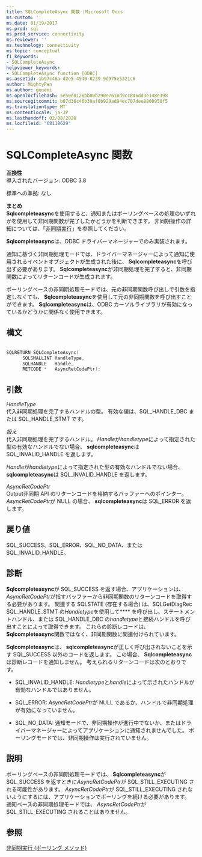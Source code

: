 ```yaml
---
title: SQLCompleteAsync 関数 |Microsoft Docs
ms.custom: ''
ms.date: 01/19/2017
ms.prod: sql
ms.prod_service: connectivity
ms.reviewer: ''
ms.technology: connectivity
ms.topic: conceptual
f1_keywords:
- SQLCompleteAsync
helpviewer_keywords:
- SQLCompleteAsync function [ODBC]
ms.assetid: 1b97c46a-d2e5-4540-8239-9d975e5321c6
author: MightyPen
ms.author: genemi
ms.openlocfilehash: 5e50e8128bb80b290e7610d9cc846dd3e148e398
ms.sourcegitcommit: b87d36c46b39af8b929ad94ec707dee8800950f5
ms.translationtype: MT
ms.contentlocale: ja-JP
ms.lasthandoff: 02/08/2020
ms.locfileid: "68118629"
---
```

# <a name="sqlcompleteasync-function"></a>SQLCompleteAsync 関数
**互換性**  
 導入されたバージョン: ODBC 3.8  
  
 標準への準拠: なし  
  
 **まとめ**  
 **Sqlcompleteasync**を使用すると、通知またはポーリングベースの処理のいずれかを使用して非同期関数が完了したかどうかを判断できます。 非同期操作の詳細については、「[非同期実行](../../../odbc/reference/develop-app/asynchronous-execution.md)」を参照してください。  
  
 **Sqlcompleteasync**は、ODBC ドライバーマネージャーでのみ実装されます。  
  
 通知に基づく非同期処理モードでは、ドライバーマネージャーによって通知に使用されるイベントオブジェクトが生成された後に、 **Sqlcompleteasync**を呼び出す必要があります。 **Sqlcompleteasync**が非同期処理を完了すると、非同期関数によってリターンコードが生成されます。  
  
 ポーリングベースの非同期処理モードでは、元の非同期関数呼び出しで引数を指定しなくても、 **Sqlcompleteasync**を使用して元の非同期関数を呼び出すことができます。 **Sqlcompleteasync**は、ODBC カーソルライブラリが有効になっているかどうかに関係なく使用できます。  
  
## <a name="syntax"></a>構文  
  
```cpp  
  
SQLRETURN SQLCompleteAsync(  
      SQLSMALLINT HandleType,  
      SQLHANDLE   Handle,  
      RETCODE *   AsyncRetCodePtr);  
```  
  
## <a name="arguments"></a>引数  
 *HandleType*  
 代入非同期処理を完了するハンドルの型。 有効な値は、SQL_HANDLE_DBC または SQL_HANDLE_STMT です。  
  
 *扱え*  
 代入非同期処理を完了するハンドル。 *Handle*が*handletype*によって指定された型の有効なハンドルでない場合、 **sqlcompleteasync**は SQL_INVALID_HANDLE を返します。  
  
 *Handle*が*handletype*によって指定された型の有効なハンドルでない場合、 **sqlcompleteasync**は SQL_INVALID_HANDLE を返します。  
  
 *AsyncRetCodePtr*  
 Output非同期 API のリターンコードを格納するバッファーへのポインター。 *AsyncRetCodePtr*が NULL の場合、 **sqlcompleteasync**は SQL_ERROR を返します。  
  
## <a name="returns"></a>戻り値  
 SQL_SUCCESS、SQL_ERROR、SQL_NO_DATA、または SQL_INVALID_HANDLE。  
  
## <a name="diagnostics"></a>診断  
 **Sqlcompleteasync**が SQL_SUCCESS を返す場合、アプリケーションは、 *AsyncRetCodePtr*が指すバッファーから非同期関数のリターンコードを取得する必要があります。 関連する SQLSTATE (存在する場合) は、SQLGetDiagRec SQL_HANDLE_STMT の*Handletype*を使用して**** を呼び出し、ステートメントハンドル、または SQL_HANDLE_DBC の*handletype*と接続ハンドルを呼び出すことによって取得できます。 これらの診断レコードは、 **Sqlcompleteasync**関数ではなく、非同期関数に関連付けられています。  
  
 **Sqlcompleteasync**は、 **sqlcompleteasync**が正しく呼び出されないことを示す SQL_SUCCESS 以外のコードを返します。 この場合、 **Sqlcompleteasync**は診断レコードを通知しません。 考えられるリターンコードは次のとおりです。  
  
-   SQL_INVALID_HANDLE: *Handletype*と*handle*によって示されたハンドルが有効なハンドルではありません。  
  
-   SQL_ERROR: *AsyncRetCodePtr*が NULL であるか、ハンドルで非同期処理が有効になっていません。  
  
-   SQL_NO_DATA: 通知モードで、非同期操作が進行中でないか、またはドライバーマネージャーによってアプリケーションに通知されませんでした。 ポーリングモードでは、非同期操作は実行されていません。  
  
## <a name="comments"></a>説明  
 ポーリングベースの非同期処理モードでは、 **Sqlcompleteasync**が SQL_SUCCESS を返すときに*AsyncRetCodePtr*が SQL_STILL_EXECUTING される可能性があります。 *AsyncRetCodePtr*が SQL_STILL_EXECUTING されないようにするには、アプリケーションでポーリングを続ける必要があります。 通知ベースの非同期処理モードでは、 *AsyncRetCodePtr*が SQL_STILL_EXECUTING されることはありません。  
  
## <a name="see-also"></a>参照  
 [非同期実行 (ポーリング メソッド)](../../../odbc/reference/develop-app/asynchronous-execution-polling-method.md)
